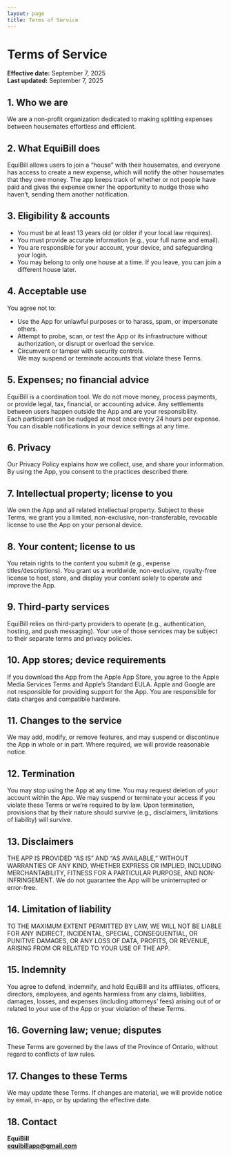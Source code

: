 ```yaml
---
layout: page
title: Terms of Service
---
```


<link rel="stylesheet" href="/legal-site/assets/css/custom.css">

# Terms of Service
**Effective date:** September 7, 2025  
**Last updated:** September 7, 2025

## 1. Who we are
We are a non-profit organization dedicated to making splitting expenses between housemates effortless and efficient.

## 2. What EquiBill does
EquiBill allows users to join a “house” with their housemates, and everyone has access to create a new expense, which will notify the other housemates that they owe money. The app keeps track of whether or not people have paid and gives the expense owner the opportunity to nudge those who haven’t, sending them another notification.

## 3. Eligibility & accounts
- You must be at least 13 years old (or older if your local law requires).
- You must provide accurate information (e.g., your full name and email).
- You are responsible for your account, your device, and safeguarding your login.
- You may belong to only one house at a time. If you leave, you can join a different house later.

## 4. Acceptable use
You agree not to:
- Use the App for unlawful purposes or to harass, spam, or impersonate others.
- Attempt to probe, scan, or test the App or its infrastructure without authorization, or disrupt or overload the service.
- Circumvent or tamper with security controls.  
We may suspend or terminate accounts that violate these Terms.

## 5. Expenses; no financial advice
EquiBill is a coordination tool. We do not move money, process payments, or provide legal, tax, financial, or accounting advice. Any settlements between users happen outside the App and are your responsibility.  
Each participant can be nudged at most once every 24 hours per expense. You can disable notifications in your device settings at any time.

## 6. Privacy
Our Privacy Policy explains how we collect, use, and share your information. By using the App, you consent to the practices described there.

## 7. Intellectual property; license to you
We own the App and all related intellectual property. Subject to these Terms, we grant you a limited, non-exclusive, non-transferable, revocable license to use the App on your personal device.

## 8. Your content; license to us
You retain rights to the content you submit (e.g., expense titles/descriptions). You grant us a worldwide, non-exclusive, royalty-free license to host, store, and display your content solely to operate and improve the App.

## 9. Third-party services
EquiBill relies on third-party providers to operate (e.g., authentication, hosting, and push messaging). Your use of those services may be subject to their separate terms and privacy policies.

## 10. App stores; device requirements
If you download the App from the Apple App Store, you agree to the Apple Media Services Terms and Apple’s Standard EULA. Apple and Google are not responsible for providing support for the App. You are responsible for data charges and compatible hardware.

## 11. Changes to the service
We may add, modify, or remove features, and may suspend or discontinue the App in whole or in part. Where required, we will provide reasonable notice.

## 12. Termination
You may stop using the App at any time. You may request deletion of your account within the App. We may suspend or terminate your access if you violate these Terms or we’re required to by law. Upon termination, provisions that by their nature should survive (e.g., disclaimers, limitations of liability) will survive.

## 13. Disclaimers
THE APP IS PROVIDED “AS IS” AND “AS AVAILABLE,” WITHOUT WARRANTIES OF ANY KIND, WHETHER EXPRESS OR IMPLIED, INCLUDING MERCHANTABILITY, FITNESS FOR A PARTICULAR PURPOSE, AND NON-INFRINGEMENT. We do not guarantee the App will be uninterrupted or error-free.

## 14. Limitation of liability
TO THE MAXIMUM EXTENT PERMITTED BY LAW, WE WILL NOT BE LIABLE FOR ANY INDIRECT, INCIDENTAL, SPECIAL, CONSEQUENTIAL, OR PUNITIVE DAMAGES, OR ANY LOSS OF DATA, PROFITS, OR REVENUE, ARISING FROM OR RELATED TO YOUR USE OF THE APP.

## 15. Indemnity
You agree to defend, indemnify, and hold EquiBill and its affiliates, officers, directors, employees, and agents harmless from any claims, liabilities, damages, losses, and expenses (including attorneys’ fees) arising out of or related to your use of the App or your violation of these Terms.

## 16. Governing law; venue; disputes
These Terms are governed by the laws of the Province of Ontario, without regard to conflicts of law rules.

## 17. Changes to these Terms
We may update these Terms. If changes are material, we will provide notice by email, in-app, or by updating the effective date.

## 18. Contact
**EquiBill**  
**equibillapp@gmail.com**
